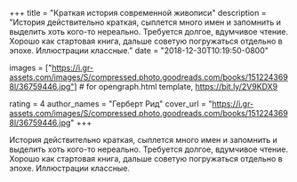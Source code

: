 
+++
title = "Краткая история современной живописи"
description = "История действительно краткая, сыплется много имен и запомнить и выделить хоть кого-то нереально. Требуется долгое, вдумчивое чтение. Хорошо как стартовая книга, дальше советую погружаться отдельно в эпохе. Иллюстрации классные."
date = "2018-12-30T10:19:50-0800"

images = ["https://i.gr-assets.com/images/S/compressed.photo.goodreads.com/books/1512243698l/36759446.jpg"]  # for opengraph.html template, https://bit.ly/2V9KDX9

rating = 4
author_names = "Герберт Рид"
cover_url = "https://i.gr-assets.com/images/S/compressed.photo.goodreads.com/books/1512243698l/36759446.jpg"
+++

История действительно краткая, сыплется много имен и запомнить и выделить хоть кого-то нереально. Требуется долгое, вдумчивое чтение. Хорошо как стартовая книга, дальше советую погружаться отдельно в эпохе. Иллюстрации классные.
